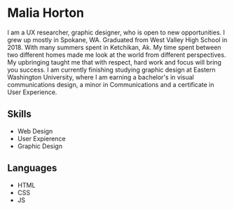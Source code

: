 # Malia Horton

I am a UX researcher, graphic designer, who is open to new opportunities.
I grew up mostly in Spokane, WA. Graduated from West Valley High School in 2018. With many summers spent in Ketchikan, Ak. My time spent between two different homes made me look at the world from different perspectives. My upbringing taught me that with respect, hard work and focus will bring you success. 
I am currently finishing studying graphic design at Eastern Washington University, where I am earning a bachelor's in visual communications design, a minor in Communications and a certificate in User Experience.

>

## Skills
* Web Design
* User Expierence
* Graphic Design


## Languages
* HTML
* CSS
* JS
